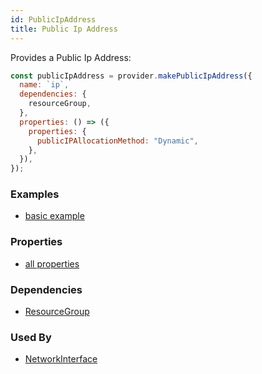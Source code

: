 ```yaml
---
id: PublicIpAddress
title: Public Ip Address
---
```


Provides a Public Ip Address:

```js
const publicIpAddress = provider.makePublicIpAddress({
  name: `ip`,
  dependencies: {
    resourceGroup,
  },
  properties: () => ({
    properties: {
      publicIPAllocationMethod: "Dynamic",
    },
  }),
});
```

### Examples

- [basic example](https://github.com/grucloud/grucloud/blob/main/examples/azure/vm/iac.js#L58)

### Properties

- [all properties](https://docs.microsoft.com/en-us/rest/api/virtualnetwork/publicipaddresses/createorupdate#request-body)

### Dependencies

- [ResourceGroup](../resourceManagement/ResourceGroup.md)

### Used By

- [NetworkInterface](./NetworkInterface.md)
